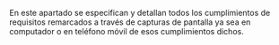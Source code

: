 
En este apartado se especifican y detallan todos los cumplimientos de requisitos remarcados a través de capturas de pantalla ya sea en computador o en teléfono móvil de esos cumplimientos dichos.

